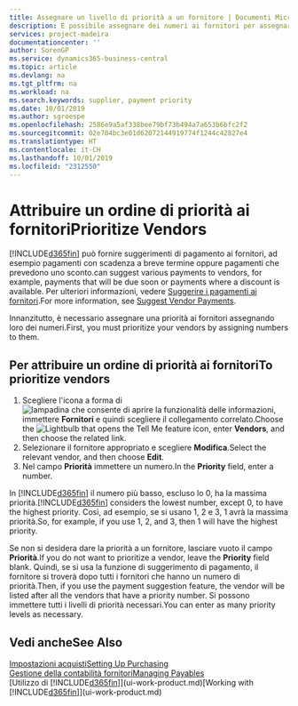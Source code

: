 ```yaml
---
title: Assegnare un livello di priorità a un fornitore | Documenti Microsoft
description: È possibile assegnare dei numeri ai fornitori per assegnare loro una priorità e semplificare i suggerimenti di pagamento in Business Central.
services: project-madeira
documentationcenter: ''
author: SorenGP
ms.service: dynamics365-business-central
ms.topic: article
ms.devlang: na
ms.tgt_pltfrm: na
ms.workload: na
ms.search.keywords: supplier, payment priority
ms.date: 10/01/2019
ms.author: sgroespe
ms.openlocfilehash: 2586e9a5af338bee79bf73b494a7a653b6bfc2f2
ms.sourcegitcommit: 02e704bc3e01d62072144919774f1244c42827e4
ms.translationtype: HT
ms.contentlocale: it-CH
ms.lasthandoff: 10/01/2019
ms.locfileid: "2312550"
---
```

# <a name="prioritize-vendors"></a><span data-ttu-id="909e7-103">Attribuire un ordine di priorità ai fornitori</span><span class="sxs-lookup"><span data-stu-id="909e7-103">Prioritize Vendors</span></span>
[!INCLUDE[d365fin](includes/d365fin_md.md)] <span data-ttu-id="909e7-104">può fornire suggerimenti di pagamento ai fornitori, ad esempio pagamenti con scadenza a breve termine oppure pagamenti che prevedono uno sconto.</span><span class="sxs-lookup"><span data-stu-id="909e7-104">can suggest various payments to vendors, for example, payments that will be due soon or payments where a discount is available.</span></span> <span data-ttu-id="909e7-105">Per ulteriori informazioni, vedere [Suggerire i pagamenti ai fornitori](payables-how-suggest-vendor-payments.md).</span><span class="sxs-lookup"><span data-stu-id="909e7-105">For more information, see [Suggest Vendor Payments](payables-how-suggest-vendor-payments.md).</span></span>

<span data-ttu-id="909e7-106">Innanzitutto, è necessario assegnare una priorità ai fornitori assegnando loro dei numeri.</span><span class="sxs-lookup"><span data-stu-id="909e7-106">First, you must prioritize your vendors by assigning numbers to them.</span></span>

## <a name="to-prioritize-vendors"></a><span data-ttu-id="909e7-107">Per attribuire un ordine di priorità ai fornitori</span><span class="sxs-lookup"><span data-stu-id="909e7-107">To prioritize vendors</span></span>
1. <span data-ttu-id="909e7-108">Scegliere l'icona a forma di ![lampadina che consente di aprire la funzionalità delle informazioni](media/ui-search/search_small.png "Informazioni sull'operazione che si desidera eseguire"), immettere **Fornitori** e quindi scegliere il collegamento correlato.</span><span class="sxs-lookup"><span data-stu-id="909e7-108">Choose the ![Lightbulb that opens the Tell Me feature](media/ui-search/search_small.png "Tell me what you want to do") icon, enter **Vendors**, and then choose the related link.</span></span>
2. <span data-ttu-id="909e7-109">Selezionare il fornitore appropriato e scegliere **Modifica**.</span><span class="sxs-lookup"><span data-stu-id="909e7-109">Select the relevant vendor, and then choose **Edit**.</span></span>
3. <span data-ttu-id="909e7-110">Nel campo **Priorità** immettere un numero.</span><span class="sxs-lookup"><span data-stu-id="909e7-110">In the **Priority** field, enter a number.</span></span>

<span data-ttu-id="909e7-111">In [!INCLUDE[d365fin](includes/d365fin_md.md)] il numero più basso, escluso lo 0, ha la massima priorità.</span><span class="sxs-lookup"><span data-stu-id="909e7-111">[!INCLUDE[d365fin](includes/d365fin_md.md)] considers the lowest number, except 0, to have the highest priority.</span></span> <span data-ttu-id="909e7-112">Così, ad esempio, se si usano 1, 2 e 3, 1 avrà la massima priorità.</span><span class="sxs-lookup"><span data-stu-id="909e7-112">So, for example, if you use 1, 2, and 3, then 1 will have the highest priority.</span></span>

<span data-ttu-id="909e7-113">Se non si desidera dare la priorità a un fornitore, lasciare vuoto il campo **Priorità**.</span><span class="sxs-lookup"><span data-stu-id="909e7-113">If you do not want to prioritize a vendor, leave the **Priority** field blank.</span></span> <span data-ttu-id="909e7-114">Quindi, se si usa la funzione di suggerimento di pagamento, il fornitore si troverà dopo tutti i fornitori che hanno un numero di priorità.</span><span class="sxs-lookup"><span data-stu-id="909e7-114">Then, if you use the payment suggestion feature, the vendor will be listed after all the vendors that have a priority number.</span></span> <span data-ttu-id="909e7-115">Si possono immettere tutti i livelli di priorità necessari.</span><span class="sxs-lookup"><span data-stu-id="909e7-115">You can enter as many priority levels as necessary.</span></span>

## <a name="see-also"></a><span data-ttu-id="909e7-116">Vedi anche</span><span class="sxs-lookup"><span data-stu-id="909e7-116">See Also</span></span>
[<span data-ttu-id="909e7-117">Impostazioni acquisti</span><span class="sxs-lookup"><span data-stu-id="909e7-117">Setting Up Purchasing</span></span>](purchasing-setup-purchasing.md)  
[<span data-ttu-id="909e7-118">Gestione della contabilità fornitori</span><span class="sxs-lookup"><span data-stu-id="909e7-118">Managing Payables</span></span>](payables-manage-payables.md)  
<span data-ttu-id="909e7-119">[Utilizzo di [!INCLUDE[d365fin](includes/d365fin_md.md)]](ui-work-product.md)</span><span class="sxs-lookup"><span data-stu-id="909e7-119">[Working with [!INCLUDE[d365fin](includes/d365fin_md.md)]](ui-work-product.md)</span></span>
